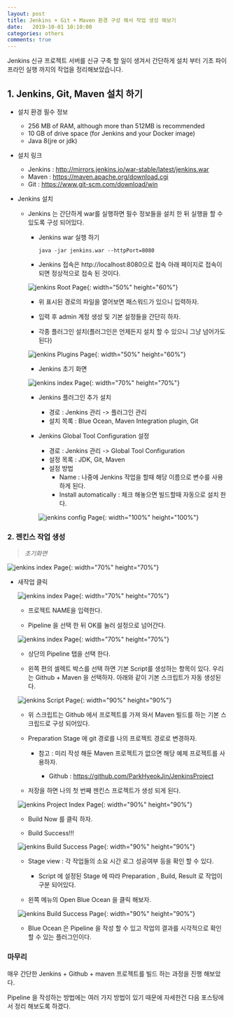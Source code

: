 ```yaml
---
layout: post
title: Jenkins + Git + Maven 환경 구성 해서 작업 생성 해보기
date:   2019-10-01 10:10:00
categories: others
comments: true 
---
```


Jenkins 신규 프로젝트 서버를 신규 구축 할 일이 생겨서 간단하게 설치 부터 기초 파이프라인 실행 까지의 작업을 정리해보았습니다.

## 1. Jenkins, Git, Maven 설치 하기 

- 설치 환경 필수 정보

    - 256 MB of RAM, although more than 512MB is recommended
    - 10 GB of drive space (for Jenkins and your Docker image)
    - Java 8(jre or jdk)

- 설치 링크

    - Jenkins : <http://mirrors.jenkins.io/war-stable/latest/jenkins.war>
    - Maven   : <https://maven.apache.org/download.cgi>
    - Git     : <https://www.git-scm.com/download/win>

- Jenkins 설치   

    - Jenkins 는 간단하게 war를 실행하면 필수 정보들을 설치 한 뒤 실행을 할 수 있도록 구성 되어있다.
        - Jenkins war 실행 하기
        
            ```text
            java -jar jenkins.war --httpPort=8080
            ```
        
        - Jenkins 접속은 http://localhost:8080으로 접속 아래 페이지로 접속이 되면 정상적으로 접속 된 것이다.
        
        ![jenkins Root Page](/img/jenkins/jenkins-1.GIF){: width="50%" height="60%"}
        
        - 위 표시된 경로의 파일을 열어보면 패스워드가 있으니 입력하자.
        
        - 입력 후 admin 계정 생성 및 기본 설정들을 간단히 하자.
        
        - 각종 플러그인 설치(플러그인은 언제든지 설치 할 수 있으니 그냥 넘어가도 된다)
        
        ![jenkins Plugins Page](/img/jenkins/jenkins-2.PNG){: width="50%" height="60%"}
        
        - Jenkins 초기 화면
        
        ![jenkins index Page](/img/jenkins/jenkins-3.PNG){: width="70%" height="70%"}
        
        - Jenkins 플러그인 추가 설치
        
            - 경로 : Jenkins 관리 -> 플러그인 관리
            - 설치 목록 : Blue Ocean, Maven Integration plugin, Git

        - Jenkins Global Tool Configuration 설정
        
            - 경로 : Jenkins 관리 -> Global Tool Configuration
            - 설정 목록 : JDK, Git, Maven
            - 설정 방법
                - Name : 나중에 Jenkins 작업을 할때 해당 이름으로 변수를 사용 하게 된다.
                - Install automatically : 체크 해놓으면 빌드할때 자동으로 설치 한다.
            
            ![jenkins config Page](/img/jenkins/jenkins-4.GIF){: width="100%" height="100%"}
            
### 2. 젠킨스 작업 생성

>_초기화면_

![jenkins index Page](/img/jenkins/jenkins-3.PNG){: width="70%" height="70%"}

- 새작업 클릭

    ![jenkins index Page](/img/jenkins/jenkins-5.GIF){: width="70%" height="70%"}

    - 프로젝트 NAME을 입력한다.
    
    - Pipeline 을 선택 한 뒤 OK를 눌러 설정으로 넘어간다.
    
    ![jenkins index Page](/img/jenkins/jenkins-6.GIF){: width="70%" height="70%"}
        
    - 상단의 Pipeline 탭을 선택 한다.
    
    - 왼쪽 편의 셀렉트 박스를 선택 하면 기본 Script를 생성하는 항목이 있다. 우리는 Github + Maven 을 선택하자.
      아래와 같이 기본 스크립트가 자동 생성된다.      
    
    ![jenkins Script Page](/img/jenkins/jenkins-7.GIF){: width="90%" height="90%"}
    
    - 위 스크립트는 Github 에서 프로젝트를 가져 와서 Maven 빌드를 하는 기본 스크립드로 구성 되어있다.
    
    - Preparation Stage 에 git 경로를 나의 프로젝트 경로로 변경하자.
    
        - 참고 : 미리 작성 해둔 Maven 프로젝트가 없으면 해당 예제 프로젝트를 사용하자.
        
            - Github : <https://github.com/ParkHyeokJin/JenkinsProject>

    - 저장을 하면 나의 첫 번째 젠킨스 프로젝트가 생성 되게 된다.
    
    ![jenkins Project Index Page](/img/jenkins/jenkins-8.GIF){: width="90%" height="90%"}

    - Build Now 를 클릭 하자.
    
    - Build Success!!!
    
    ![jenkins Build Success Page](/img/jenkins/jenkins-9.GIF){: width="90%" height="90%"}

    - Stage view : 각 작업들의 소요 시간 로그 성공여부 등을 확인 할 수 있다.
    
        - Script 에 설정된 Stage 에 따라 Preparation , Build, Result 로 작업이 구분 되어있다.
        
    - 왼쪽 메뉴의 Open Blue Ocean 을 클릭 해보자.
    
    ![jenkins Build Success Page](/img/jenkins/jenkins-10.GIF){: width="90%" height="90%"}
    
    - Blue Ocean 은 Pipeline 을 작성 할 수 있고 작업의 결과를 시각적으로 확인 할 수 있는 플러그인이다.
    
### 마무리

매우 간단한 Jenkins + Github + maven 프로젝트를 빌드 하는 과정을 진행 해보았다.

Pipeline 을 작성하는 방법에는 여러 가지 방법이 있기 때문에 자세한건 다음 포스팅에서 정리 해보도록 하겠다.
